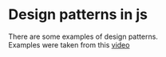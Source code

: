 # Design patterns in js

There are some examples of design patterns.   
Examples were taken from this [video](https://www.youtube.com/watch?v=YJVj4XNASDk&list=PLqKQF2ojwm3llpxoP1rzoz7TE2Fpo4Zhp&index=3&t=11s)

